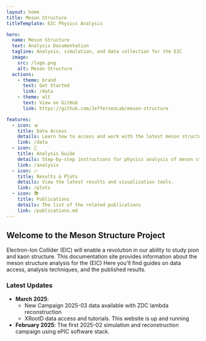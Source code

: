 ```yaml
---
layout: home
title: Meson Structure
titleTemplate: EIC Physics Analysis

hero:
  name: Meson Structure
  text: Analysis Documentation
  tagline: Analysis, simulation, and data collection for the EIC
  image:
    src: /logo.png
    alt: Meson Structure
  actions:
    - theme: brand
      text: Get Started
      link: /data
    - theme: alt
      text: View on GitHub
      link: https://github.com/JeffersonLab/meson-structure

features:
  - icon: 📊
    title: Data Access
    details: Learn how to access and work with the latest meson structure simulation data.
    link: /data
  - icon: 🔬
    title: Analysis Guide
    details: Step-by-step instructions for physics analysis of meson structure data.
    link: /analysis
  - icon: 📈
    title: Results & Plots
    details: View the latest results and visualization tools.
    link: /plots
  - icon: 📚
    title: Publications
    details: The list of the related publications
    link: /publications.md
---
```


## Welcome to the Meson Structure Project

Electron-Ion Collider (EIC) will enable a revolution in our ability to study pion and kaon structure.
This documentation site provides  information about the meson structure analysis for the (EIC) 
Here you'll find guides on data access, analysis techniques, and the published results.

### Latest Updates

- **March 2025**: 
  - New Campaign 2025-03 data available with ZDC lambda reconstruction
  - XRootD data access and tutorials. This website is up and running 
- **February 2025**: The first 2025-02 simulation and reconstruction campaign using ePIC software stack. 
